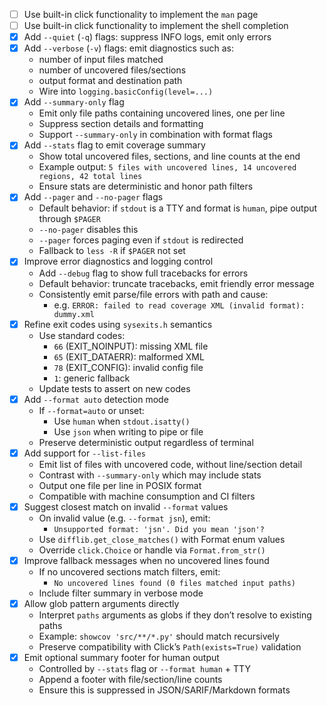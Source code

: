 - [ ] Use built-in click functionality to implement the `man` page
- [ ] Use built-in click functionality to implement the shell completion
- [x] Add `--quiet` (`-q`) flags: suppress INFO logs, emit only errors
- [x] Add `--verbose` (`-v`) flags: emit diagnostics such as:
    - number of input files matched
    - number of uncovered files/sections
    - output format and destination path
    - Wire into `logging.basicConfig(level=...)`
- [x] Add `--summary-only` flag
  - Emit only file paths containing uncovered lines, one per line
  - Suppress section details and formatting
  - Support `--summary-only` in combination with format flags
- [x] Add `--stats` flag to emit coverage summary
  - Show total uncovered files, sections, and line counts at the end
  - Example output: `5 files with uncovered lines, 14 uncovered regions, 42 total lines`
  - Ensure stats are deterministic and honor path filters
- [x] Add `--pager` and `--no-pager` flags
  - Default behavior: if `stdout` is a TTY and format is `human`, pipe output through `$PAGER`
  - `--no-pager` disables this
  - `--pager` forces paging even if `stdout` is redirected
  - Fallback to `less -R` if `$PAGER` not set
- [x] Improve error diagnostics and logging control
  - Add `--debug` flag to show full tracebacks for errors
  - Default behavior: truncate tracebacks, emit friendly error message
  - Consistently emit parse/file errors with path and cause:
    - e.g. `ERROR: failed to read coverage XML (invalid format): dummy.xml`
- [x] Refine exit codes using `sysexits.h` semantics
  - Use standard codes:
    - `66` (EXIT_NOINPUT): missing XML file
    - `65` (EXIT_DATAERR): malformed XML
    - `78` (EXIT_CONFIG): invalid config file
    - `1`: generic fallback
  - Update tests to assert on new codes
- [x] Add `--format auto` detection mode
  - If `--format=auto` or unset:
    - Use `human` when `stdout.isatty()`
    - Use `json` when writing to pipe or file
  - Preserve deterministic output regardless of terminal
- [x] Add support for `--list-files`
  - Emit list of files with uncovered code, without line/section detail
  - Contrast with `--summary-only` which may include stats
  - Output one file per line in POSIX format
  - Compatible with machine consumption and CI filters
- [x] Suggest closest match on invalid `--format` values
  - On invalid value (e.g. `--format jsn`), emit:
    - `Unsupported format: 'jsn'. Did you mean 'json'?`
  - Use `difflib.get_close_matches()` with Format enum values
  - Override `click.Choice` or handle via `Format.from_str()`
- [x] Improve fallback messages when no uncovered lines found
  - If no uncovered sections match filters, emit:
    - `No uncovered lines found (0 files matched input paths)`
  - Include filter summary in verbose mode
- [x] Allow glob pattern arguments directly
  - Interpret `paths` arguments as globs if they don’t resolve to existing paths
  - Example: `showcov 'src/**/*.py'` should match recursively
  - Preserve compatibility with Click’s `Path(exists=True)` validation
- [x] Emit optional summary footer for human output
  - Controlled by `--stats` flag or `--format human` + TTY
  - Append a footer with file/section/line counts
  - Ensure this is suppressed in JSON/SARIF/Markdown formats
